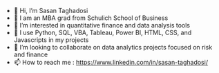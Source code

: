 - 👋 Hi, I’m Sasan Taghadosi
- 📖 I am an MBA grad from Schulich School of Business
- 👀 I’m interested in quantitative finance and data analysis tools
- 🌱 I use Python, SQL, VBA, Tableau, Power BI, HTML, CSS, and Javascripts in my projects
- 💞️ I’m looking to collaborate on data analytics projects focused on risk and finance
- 📫 How to reach me : https://www.linkedin.com/in/sasan-taghadosi/
